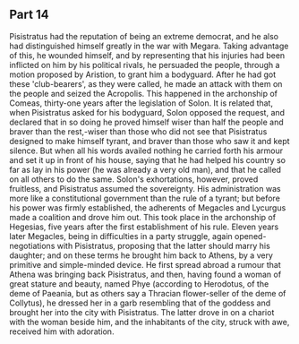 ## Part 14

Pisistratus had the reputation of being an extreme democrat, and he also had distinguished himself greatly in the war with Megara.
Taking advantage of this, he wounded himself, and by representing that his injuries had been inflicted on him by his political rivals, he persuaded the people, through a motion proposed by Aristion, to grant him a bodyguard.
After he had got these 'club-bearers', as they were called, he made an attack with them on the people and seized the Acropolis.
This happened in the archonship of Comeas, thirty-one years after the legislation of Solon.
It is related that, when Pisistratus asked for his bodyguard, Solon opposed the request, and declared that in so doing he proved himself wiser than half the people and braver than the rest,-wiser than those who did not see that Pisistratus designed to make himself tyrant, and braver than those who saw it and kept silence.
But when all his words availed nothing he carried forth his armour and set it up in front of his house, saying that he had helped his country so far as lay in his power (he was already a very old man), and that he called on all others to do the same.
Solon's exhortations, however, proved fruitless, and Pisistratus assumed the sovereignty.
His administration was more like a constitutional government than the rule of a tyrant; but before his power was firmly established, the adherents of Megacles and Lycurgus made a coalition and drove him out.
This took place in the archonship of Hegesias, five years after the first establishment of his rule.
Eleven years later Megacles, being in difficulties in a party struggle, again opened-negotiations with Pisistratus, proposing that the latter should marry his daughter; and on these terms he brought him back to Athens, by a very primitive and simple-minded device.
He first spread abroad a rumour that Athena was bringing back Pisistratus, and then, having found a woman of great stature and beauty, named Phye (according to Herodotus, of the deme of Paeania, but as others say a Thracian flower-seller of the deme of Collytus), he dressed her in a garb resembling that of the goddess and brought her into the city with Pisistratus.
The latter drove in on a chariot with the woman beside him, and the inhabitants of the city, struck with awe, received him with adoration.

